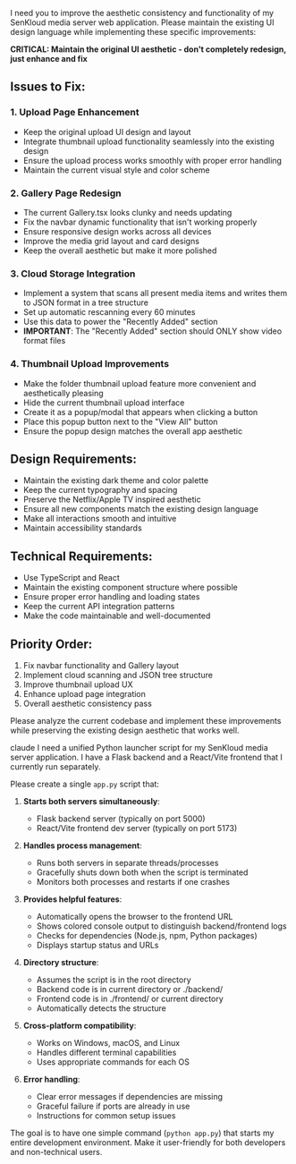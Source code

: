 I need you to improve the aesthetic consistency and functionality of my SenKloud media server web application. Please maintain the existing UI design language while implementing these specific improvements:

**CRITICAL: Maintain the original UI aesthetic - don't completely redesign, just enhance and fix**

## **Issues to Fix:**

### 1. **Upload Page Enhancement**
- Keep the original upload UI design and layout
- Integrate thumbnail upload functionality seamlessly into the existing design
- Ensure the upload process works smoothly with proper error handling
- Maintain the current visual style and color scheme

### 2. **Gallery Page Redesign** 
- The current Gallery.tsx looks clunky and needs updating
- Fix the navbar dynamic functionality that isn't working properly
- Ensure responsive design works across all devices
- Improve the media grid layout and card designs
- Keep the overall aesthetic but make it more polished

### 3. **Cloud Storage Integration**
- Implement a system that scans all present media items and writes them to JSON format in a tree structure
- Set up automatic rescanning every 60 minutes
- Use this data to power the "Recently Added" section
- **IMPORTANT**: The "Recently Added" section should ONLY show video format files

### 4. **Thumbnail Upload Improvements**
- Make the folder thumbnail upload feature more convenient and aesthetically pleasing
- Hide the current thumbnail upload interface
- Create it as a popup/modal that appears when clicking a button
- Place this popup button next to the "View All" button
- Ensure the popup design matches the overall app aesthetic

## **Design Requirements:**
- Maintain the existing dark theme and color palette
- Keep the current typography and spacing
- Preserve the Netflix/Apple TV inspired aesthetic
- Ensure all new components match the existing design language
- Make all interactions smooth and intuitive
- Maintain accessibility standards

## **Technical Requirements:**
- Use TypeScript and React
- Maintain the existing component structure where possible
- Ensure proper error handling and loading states
- Keep the current API integration patterns
- Make the code maintainable and well-documented

## **Priority Order:**
1. Fix navbar functionality and Gallery layout
2. Implement cloud scanning and JSON tree structure
3. Improve thumbnail upload UX
4. Enhance upload page integration
5. Overall aesthetic consistency pass

Please analyze the current codebase and implement these improvements while preserving the existing design aesthetic that works well.





claude 
I need a unified Python launcher script for my SenKloud media server application. I have a Flask backend and a React/Vite frontend that I currently run separately. 

Please create a single `app.py` script that:

1. **Starts both servers simultaneously**: 
   - Flask backend server (typically on port 5000)
   - React/Vite frontend dev server (typically on port 5173)

2. **Handles process management**:
   - Runs both servers in separate threads/processes
   - Gracefully shuts down both when the script is terminated
   - Monitors both processes and restarts if one crashes

3. **Provides helpful features**:
   - Automatically opens the browser to the frontend URL
   - Shows colored console output to distinguish backend/frontend logs
   - Checks for dependencies (Node.js, npm, Python packages)
   - Displays startup status and URLs

4. **Directory structure**:
   - Assumes the script is in the root directory
   - Backend code is in current directory or ./backend/
   - Frontend code is in ./frontend/ or current directory
   - Automatically detects the structure

5. **Cross-platform compatibility**:
   - Works on Windows, macOS, and Linux
   - Handles different terminal capabilities
   - Uses appropriate commands for each OS

6. **Error handling**:
   - Clear error messages if dependencies are missing
   - Graceful failure if ports are already in use
   - Instructions for common setup issues

The goal is to have one simple command (`python app.py`) that starts my entire development environment. Make it user-friendly for both developers and non-technical users.
